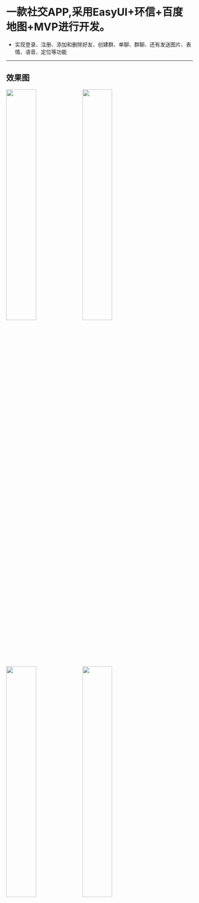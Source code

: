 # 一款社交APP,采用EasyUI+环信+百度地图+MVP进行开发。

- 实现登录、注册、添加和删除好友、创建群、单聊、群聊、还有发送图片、表情、语音、定位等功能

--------


## 效果图

<a href="https://github.com/zaiyunduan123/miChat/blob/master/images/Screenshot_2017-01-13-23-00-50.png"><img src="https://github.com/zaiyunduan123/miChat/blob/master/images/Screenshot_2017-01-13-23-00-50.png" width="40%"/></a>         <a href="https://github.com/zaiyunduan123/miChat/blob/master/images/Screenshot_2017-02-23-19-11-38.png"><img src="https://github.com/zaiyunduan123/miChat/blob/master/images/Screenshot_2017-02-23-19-11-38.png" width="40%"/></a>
<a href="https://github.com/zaiyunduan123/miChat/blob/master/images/Screenshot_2017-02-23-19-12-10.png"><img src="https://github.com/zaiyunduan123/miChat/blob/master/images/Screenshot_2017-02-23-19-12-10.png" width="40%"/></a>         <a href="https://github.com/zaiyunduan123/miChat/blob/master/images/Screenshot_2017-02-23-19-14-07.png"><img src="https://github.com/zaiyunduan123/miChat/blob/master/images/Screenshot_2017-02-23-19-14-07.png" width="40%"/></a> 
